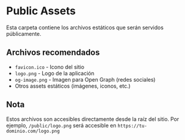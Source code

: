 # Public Assets

Esta carpeta contiene los archivos estáticos que serán servidos públicamente.

## Archivos recomendados

- `favicon.ico` - Icono del sitio
- `logo.png` - Logo de la aplicación
- `og-image.png` - Imagen para Open Graph (redes sociales)
- Otros assets estáticos (imágenes, iconos, etc.)

## Nota

Estos archivos son accesibles directamente desde la raíz del sitio.
Por ejemplo, `/public/logo.png` será accesible en `https://tu-dominio.com/logo.png`

